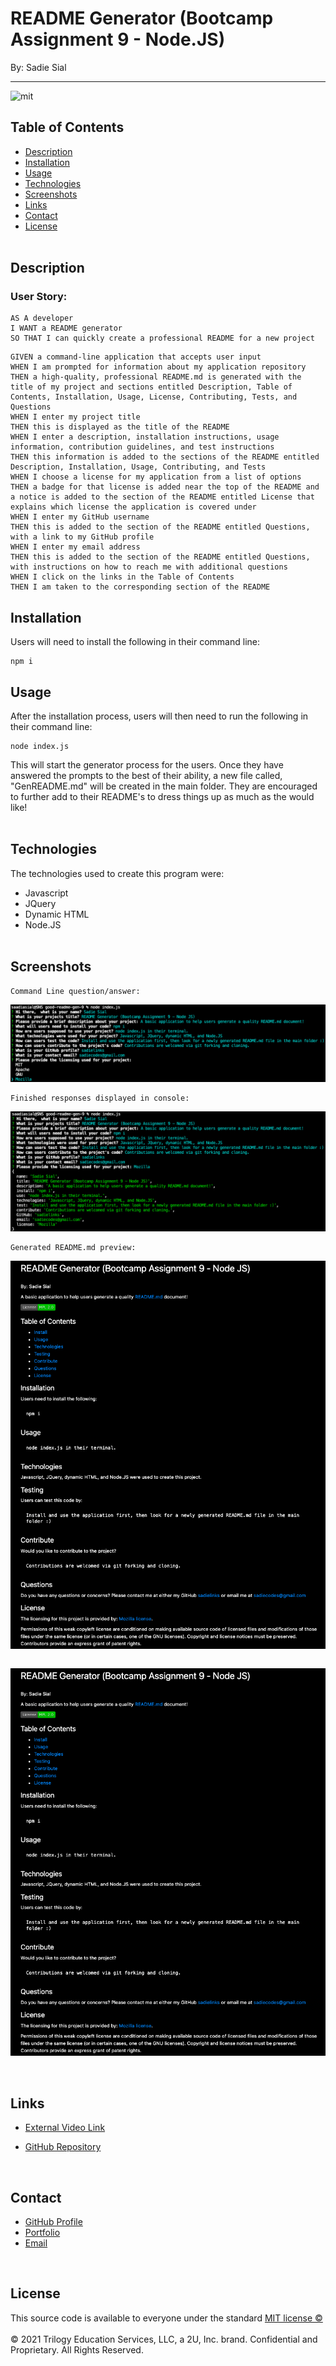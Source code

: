# README Generator (Bootcamp Assignment 9 - Node.JS)

By: Sadie Sial
___

![mit](https://img.shields.io/badge/license-MIT-brightgreen)

## Table of Contents

* [Description](#description)
* [Installation](#installation)
* [Usage](#usage)
* [Technologies](#technologies)
* [Screenshots](#screenshots)
* [Links](#links)
* [Contact](#contact)
* [License](#license)
<br><br>

## Description <br>

### User Story:

```
AS A developer
I WANT a README generator
SO THAT I can quickly create a professional README for a new project
```

```
GIVEN a command-line application that accepts user input
WHEN I am prompted for information about my application repository
THEN a high-quality, professional README.md is generated with the title of my project and sections entitled Description, Table of Contents, Installation, Usage, License, Contributing, Tests, and Questions
WHEN I enter my project title
THEN this is displayed as the title of the README
WHEN I enter a description, installation instructions, usage information, contribution guidelines, and test instructions
THEN this information is added to the sections of the README entitled Description, Installation, Usage, Contributing, and Tests
WHEN I choose a license for my application from a list of options
THEN a badge for that license is added near the top of the README and a notice is added to the section of the README entitled License that explains which license the application is covered under
WHEN I enter my GitHub username
THEN this is added to the section of the README entitled Questions, with a link to my GitHub profile
WHEN I enter my email address
THEN this is added to the section of the README entitled Questions, with instructions on how to reach me with additional questions
WHEN I click on the links in the Table of Contents
THEN I am taken to the corresponding section of the README
```

## Installation

Users will need to install the following in their command line:
```
npm i
```


## Usage

After the installation process, users will then need to run the following in their command line:
```
node index.js
```
This will start the generator process for the users. Once they have answered the prompts to the best of their ability, a new file called, "GenREADME.md" will be created in the main folder. They are encouraged to further add to their README's to dress things up as much as the would like!
<br><br>


## Technologies

The technologies used to create this program were: 
- Javascript
- JQuery
- Dynamic HTML
- Node.JS
<br><br>

## Screenshots
```
Command Line question/answer:
```
![Screenshot](./assets/images/screenshot.png)

```
Finished responses displayed in console:
```
![Screenshot](./assets/images/screenshot2.png)

```
Generated README.md preview:
```
![Screenshot](./assets/images/screenshot3.png)

```

```
![GIF](./assets/images/screenshot3.png)


<br>

## Links

- [External Video Link]()

- [GitHub Repository](https://github.com/sadielinks/the-readme-gen)

<br>

## Contact

- [GitHub Profile](https://github.com/sadielinks)
- [Portfolio](https://sadielinks.github.io/professional-portfolio/)
- [Email](mailto:sadiecodes@gmail.com)

<br>

## License

This source code is available to everyone under the standard [MIT license ©](https://choosealicense.com/licenses/mit/) <br><br>
© 2021 Trilogy Education Services, LLC, a 2U, Inc. brand. Confidential and Proprietary. All Rights Reserved.